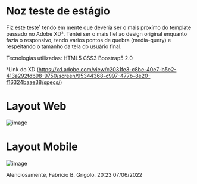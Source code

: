 # Noz teste de estágio
Fiz este teste¹ tendo em mente que devería ser o mais proxímo do template passado no Adobe XD².
Tentei ser o mais fiel ao design original enquanto fazia o responsivo, tendo varios pontos de quebra (media-query) e respeitando o tamanho da tela do usuário final.

Tecnologias utilizadas:
HTML5
CSS3
Boostrap5.2.0

<!-- ¹Link do projeto
(Utilizei o github pages para facilitar na visualização da página,
https://fabriciobgrigolo.github.io) -->

²Link do XD
(https://xd.adobe.com/view/c2031fe3-c8be-40e7-b5e2-413a292fdb98-9750/screen/95344368-c997-477b-8e20-f16324baae38/specs/)


# Layout Web
![image](https://user-images.githubusercontent.com/72279467/172498052-afdc7110-43e8-43be-aba8-7e0923d0a598.png)

# Layout Mobile
![image](https://user-images.githubusercontent.com/72279467/172498162-458dddd3-673b-4d42-90e3-cf1ec492b0a5.png)


Atenciosamente, Fabrício B. Grigolo.
20:23 07/06/2022
